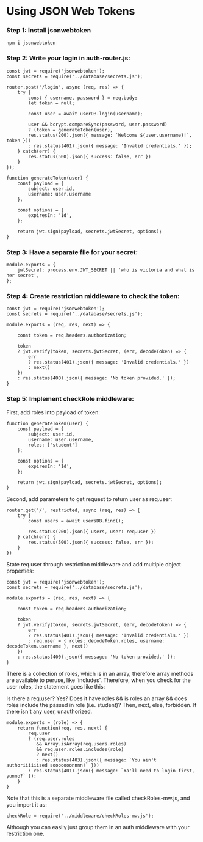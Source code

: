 # Using JSON Web Tokens

### Step 1: Install jsonwebtoken

    npm i jsonwebtoken

### Step 2: Write your login in auth-router.js:

    const jwt = require('jsonwebtoken');
    const secrets = require('../database/secrets.js');

    router.post('/login', async (req, res) => {
        try {
            const { username, password } = req.body;
            let token = null;

            const user = await userDB.login(username);

            user && bcrypt.compareSync(password, user.password)
            ? (token = generateToken(user),
            res.status(200).json({ message: `Welcome ${user.username}!`, token }))
            : res.status(401).json({ message: 'Invalid credentials.' });
        } catch(err) {
            res.status(500).json({ success: false, err })
        }
    });

    function generateToken(user) {
        const payload = {
            subject: user.id,
            username: user.username
        };

        const options = {
            expiresIn: '1d',
        };

        return jwt.sign(payload, secrets.jwtSecret, options);
    }

### Step 3: Have a separate file for your secret:

    module.exports = {
        jwtSecret: process.env.JWT_SECRET || 'who is victoria and what is her secret',
    };

### Step 4: Create restriction middleware to check the token:

    const jwt = require('jsonwebtoken');
    const secrets = require('../database/secrets.js');

    module.exports = (req, res, next) => {

        const token = req.headers.authorization;

        token
        ? jwt.verify(token, secrets.jwtSecret, (err, decodeToken) => {
            err
            ? res.status(401).json({ message: 'Invalid credentials.' })
            : next()
        })
        : res.status(400).json({ message: 'No token provided.' });
    }


### Step 5: Implement checkRole middleware:

First, add roles into payload of token:

    function generateToken(user) {
        const payload = {
            subject: user.id,
            username: user.username,
            roles: ['student']
        };

        const options = {
            expiresIn: '1d',
        };

        return jwt.sign(payload, secrets.jwtSecret, options);
    }

Second, add parameters to get request to return user as req.user:

    router.get('/', restricted, async (req, res) => {
        try {
            const users = await usersDB.find();

            res.status(200).json({ users, user: req.user })
        } catch(err) {
            res.status(500).json({ success: false, err });
        }
    })

State req.user through restriction middleware and add multiple object properties:

    const jwt = require('jsonwebtoken');
    const secrets = require('../database/secrets.js');

    module.exports = (req, res, next) => {

        const token = req.headers.authorization;
    
        token
        ? jwt.verify(token, secrets.jwtSecret, (err, decodeToken) => {
            err
            ? res.status(401).json({ message: 'Invalid credentials.' })
            : req.user = { roles: decodeToken.roles, username: decodeToken.username }, next()
        })
        : res.status(400).json({ message: 'No token provided.' });
    }

There is a collection of roles, which is in an array, therefore array methods are available to peruse, like 'includes'.
Therefore, when you check for the user roles, the statement goes like this:

Is there a req.user?
Yes? Does it have roles && is roles an array && does roles include the passed in role (i.e. student)? 
Then, next, else, forbidden. If there isn't any user, unauthorized.

    module.exports = (role) => {
        return function(req, res, next) {
            req.user
            ? (req.user.roles 
               && Array.isArray(req.users.roles) 
               && req.user.roles.includes(role)
               ? next()
               : res.status(403).json({ message: `You ain't authoriiiiiized sooooooonnnn!` }))
            : res.status(401).json({ message: `Ya'll need to login first, yunno?` });
        }
    }

Note that this is a separate middleware file called checkRoles-mw.js, and you import it as:

    checkRole = require('../middleware/checkRoles-mw.js');

Although you can easily just group them in an auth middleware with your restriction one.